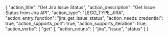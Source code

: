 {
"action_title": "Get Jira Issue Status",
"action_description": "Get Issue Status from Jira API",
"action_type": "LEGO_TYPE_JIRA",
"action_entry_function": "jira_get_issue_status",
"action_needs_credential": true,
"action_supports_poll": true,
"action_supports_iteration": true,
"action_verbs": [
"get"
],
"action_nouns": [
"jira",
"issue",
"status"
]
}
